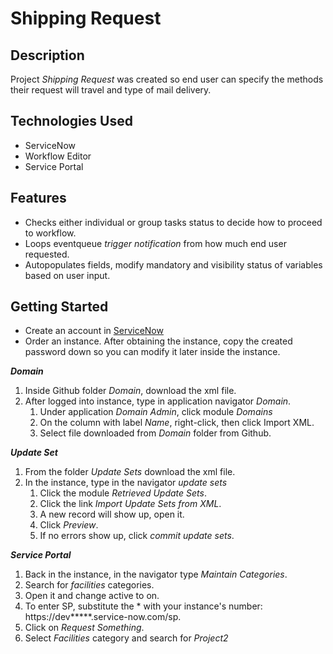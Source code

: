 # Shipping Request

## Description
Project *Shipping Request* was created so end user can specify the methods their request will travel and type of mail delivery.

## Technologies Used
* ServiceNow
* Workflow Editor
* Service Portal

## Features
* Checks either individual or group tasks status to decide how to proceed to workflow.
* Loops eventqueue *trigger notification* from how much end user requested.
* Autopopulates fields, modify mandatory and visibility status of variables based on user input.

## Getting Started
* Create an account in [ServiceNow](https://developer.servicenow.com/dev.do)
* Order an instance. After obtaining the instance, copy the created password down so you can modify it later inside the instance.

___Domain___
1. Inside Github folder *Domain*, download the xml file.
2. After logged into instance, type in application navigator *Domain*.
    1. Under application *Domain Admin*, click module *Domains*
    2. On the column with label *Name*, right-click, then click Import XML. 
    3. Select file downloaded from *Domain* folder from Github.
    
___Update Set___
1. From the folder *Update Sets* download the xml file.
2. In the instance, type in the navigator *update sets*
    1. Click the module *Retrieved Update Sets*.
    2. Click the link *Import Update Sets from XML*.
    3. A new record will show up, open it.
    4. Click *Preview*.
    5. If no errors show up, click *commit update sets*.
    
___Service Portal___
1. Back in the instance, in the navigator type *Maintain Categories*.
2. Search for *facilities* categories. 
3. Open it and change active to on.
4. To enter SP, substitute the * with your instance's number: https://dev*****.service-now.com/sp.
5. Click on *Request Something*. 
6. Select *Facilities* category and search for *Project2*
